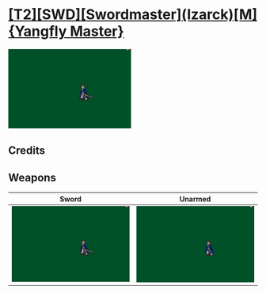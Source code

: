 # [\[T2\]\[SWD\]\[Swordmaster\]\(Izarck\)\[M\]{Yangfly Master}](../%5BT2%5D%5BSWD%5D%5BSwordmaster%5D(Izarck)%5BM%5D%7BYangfly%20Master%7D)

<img src="./1.%20Sword/Sword_000.png" alt="[T2][SWD][Swordmaster](Izarck)[M]{Yangfly Master} standing" />

## Credits



## Weapons


|Sword |Unarmed |
|  :---: | :---: |
| <img alt="Sword animation" src="./1.%20Sword/Sword.gif" /> | <img alt="Unarmed animation" src="./8.%20Unarmed/Unarmed.gif" /> |
